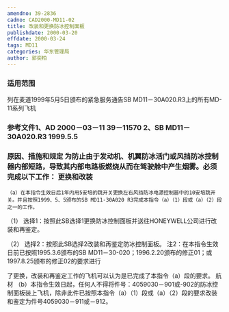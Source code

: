 ```yaml
---
amendno: 39-2836
cadno: CAD2000-MD11-02
title: 改装和更换防冰控制面板
publishdate: 2000-03-20
effdate: 2000-03-24
tags: MD11
categories: 华东管理局
author: 郭奕柏
---
```


### 适用范围 
列在麦道1999年5月5日颁布的紧急服务通告SB MD11－30A020.R3上的所有MD-11系列飞机

### 参考文件1、AD 2000－03－11 39－11570 2、SB MD11－30A020.R3 1999.5.5 

### 原因、措施和规定     为防止由于发动机、机翼防冰活门或风挡防冰控制器内部短路，导致其内部电路板燃烧从而在驾驶舱中产生烟雾。必须完成以下工作： 更换和改装 
    （a）在本指令生效日后1年内用5安培的跳开关更换左右风挡防冰电源控制器中的10安培跳开关。并且按照1999、5、5颁布的SB MD11-30A020 R3完成本指令（a）（1）段或（a）（2）段之一的工作。 
（1） 选择1：按照此SB选择1更换防冰控制面板并送往HONEYWELL公司进行改装和再鉴定。 

（2） 选择2：按照此SB选择2改装和再鉴定防冰控制面板。 
注2：在本指令生效日前已按照1995.3.6颁布的SB MD11－30-020；1996.2.20颁布的修正01；或1997.8.25颁布的修正02的要求进行
       
了更换，改装和再鉴定工作的飞机可以认为是已完成了本指令（a）段的要求。 航材 
（b）本指令生效日起，任何人不得将件号：4059030－901或-902的防冰控制面板装上飞机，除非此件已按照本指令（a）（1）段或（a）（2）段的要求改装和鉴定为件号4059030－911或－912。    
